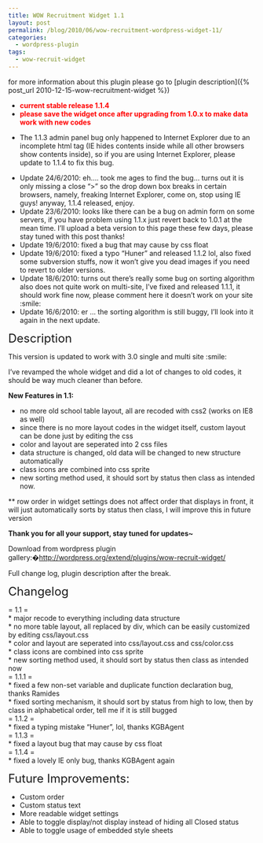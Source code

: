 ```yaml
---
title: WOW Recruitment Widget 1.1
layout: post
permalink: /blog/2010/06/wow-recruitment-wordpress-widget-11/
categories:
  - wordpress-plugin
tags:
  - wow-recruit-widget
---
```


for more information about this plugin please go to [plugin description]({% post_url 2010-12-15-wow-recruitment-widget %})

<ul>
  <li>
    <span style="color: red"><strong>current stable release 1.1.4<br /> </strong></span>
  </li>
  <li>
    <span style="color: red"><strong><span style="font-weight: normal"><strong>please save the widget once after upgrading from 1.0.x to make data work with new codes<br /> </strong></span></strong></span>
  </li>
</ul>

<ul>
  <li>
    The 1.1.3 admin panel bug only happened to Internet Explorer due to an incomplete html tag (IE hides contents inside while all other browsers show contents inside), so if you are using Internet Explorer, please update to 1.1.4 to fix this bug.
  </li>
</ul>

<ul>
  <li>
    Update 24/6/2010: eh&#8230;. took me ages to find the bug&#8230; turns out it is only missing a close &#8220;>&#8221; so the drop down box breaks in certain browsers, namely, freaking Internet Explorer, come on, stop using IE guys! anyway, 1.1.4 released, enjoy.
  </li>
  <li>
    Update 23/6/2010: looks like there can be a bug on admin form on some servers, if you have problem using 1.1.x just revert back to 1.0.1 at the mean time. I&#8217;ll upload a beta version to this page these few days, please stay tuned with this post thanks!
  </li>
  <li>
    Update 19/6/2010: fixed a bug that may cause by css float
  </li>
  <li>
    Update 19/6/2010: fixed a typo &#8220;Huner&#8221; and released 1.1.2 lol, also fixed some subversion stuffs, now it won&#8217;t give you dead images if you need to revert to older versions.
  </li>
  <li>
    Update 18/6/2010: turns out there&#8217;s really some bug on sorting algorithm also does not quite work on multi-site, I&#8217;ve fixed and released 1.1.1, it should work fine now, please comment here it doesn&#8217;t work on your site :smile:
  </li>
  <li>
    Update 16/6/2010: er &#8230; the sorting algorithm is still buggy, I&#8217;ll look into it again in the next update.
  </li>
</ul>

<p>
  <span style="font-size: x-large">Description</span>
</p>

<p>
  This version is updated to work with 3.0 single and multi site :smile:
</p>

<p>
  I&#8217;ve revamped the whole widget and did a lot of changes to old codes, it should be way much cleaner than before.
</p>

<p>
  <strong>New Features in 1.1:</strong>
</p>

<ul>
  <li>
    no more old school table layout, all are recoded with css2 (works on IE8 as well)
  </li>
  <li>
    since there is no more layout codes in the widget itself, custom layout can be done just by editing the css
  </li>
  <li>
    color and layout are seperated into 2 css files
  </li>
  <li>
    data structure is changed, old data will be changed to new structure automatically
  </li>
  <li>
    class icons are combined into css sprite
  </li>
  <li>
    new sorting method used, it should sort by status then class as intended now.
  </li>
</ul>

<p>
  ** row order in widget settings does not affect order that displays in front, it will just automatically sorts by status then class, I will improve this in future version
</p>

<p>
  <strong>Thank you for all your support, stay tuned for updates~</strong>
</p>

<div style="margin: 0px">
  <div style="margin: 0px">
    Download from wordpress plugin gallery:�<a href="http://wordpress.org/extend/plugins/wow-recruit-widget/">http://wordpress.org/extend/plugins/wow-recruit-widget/</a>
  </div>
</div>

<p>
  Full change log, plugin description after the break.
</p>

<p>
  <a name="more"></a>
</p>

<div style="margin: 0px">
  <span style="font-size: x-large">Changelog</span>
</div>

<p>
  = 1.1 =<br /> * major recode to everything including data structure<br /> * no more table layout, all replaced by div, which can be easily customized by editing css/layout.css<br /> * color and layout are seperated into css/layout.css and css/color.css<br /> * class icons are combined into css sprite<br /> * new sorting method used, it should sort by status then class as intended now<br /> = 1.1.1 =<br /> * fixed a few non-set variable and duplicate function declaration bug, thanks Ramides<br /> * fixed sorting mechanism, it should sort by status from high to low, then by class in alphabetical order, tell me if it is still bugged<br /> = 1.1.2 =<br /> * fixed a typing mistake &#8220;Huner&#8221;, lol, thanks KGBAgent<br /> = 1.1.3 =<br /> * fixed a layout bug that may cause by css float<br /> = 1.1.4 =<br /> * fixed a lovely IE only bug, thanks KGBAgent again
</p>

<p>
  <span style="font-size: x-large">Future Improvements:</span>
</p>

<ul>
  <li>
    Custom order
  </li>
  <li>
    Custom status text
  </li>
  <li>
    More readable widget settings
  </li>
  <li>
    Able to toggle display/not display instead of hiding all Closed status
  </li>
  <li>
    Able to toggle usage of embedded style sheets
  </li>
</ul>
